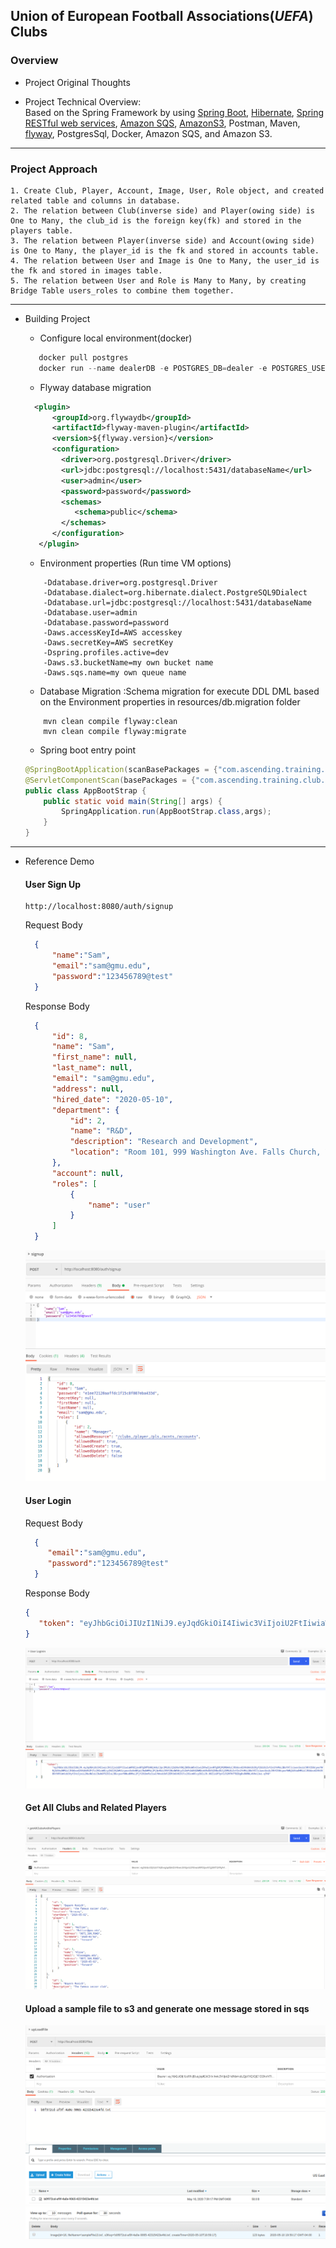 ## Union of European Football Associations(*UEFA*) Clubs


### Overview
*  Project Original Thoughts

*  Project Technical Overview:  
Based on the Spring Framework by using 
[Spring Boot](https:https://www.tutorialspoint.com/spring_boot/spring_boot_introduction.htm),
[Hibernate](https://howtodoinjava.com/hibernate-tutorials/),
[Spring RESTful web services](https://www.tutorialspoint.com/spring_boot/spring_boot_building_restful_web_services.htm),
[Amazon SQS](https://docs.aws.amazon.com/sdk-for-java/v1/developer-guide/examples-sqs-messages.html),
[AmazonS3](https://docs.aws.amazon.com/AmazonS3/latest/dev/UploadObjSingleOpJava.html),
Postman, Maven, [flyway](https://flywaydb.org/getstarted/why), PostgresSql, Docker, Amazon SQS, and Amazon S3.
---
### Project Approach  
    1. Create Club, Player, Account, Image, User, Role object, and created related table and columns in database.
    2. The relation between Club(inverse side) and Player(owing side) is One to Many, the club_id is the foreign key(fk) and stored in the players table.
    3. The relation between Player(inverse side) and Account(owing side) is One to Many, the player_id is the fk and stored in accounts table.
    4. The relation between User and Image is One to Many, the user_id is the fk and stored in images table.
    5. The relation between User and Role is Many to Many, by creating Bridge Table users_roles to combine them together.
---
* Building Project
    * Configure local environment(docker)
    ```java
       docker pull postgres
       docker run --name dealerDB -e POSTGRES_DB=dealer -e POSTGRES_USER=admin -e POSTGRES_PASSWORD=password -p 5431:5432 -d postgres
    ```
    * Flyway database migration
    
    ```xml
      <plugin>
          <groupId>org.flywaydb</groupId>
          <artifactId>flyway-maven-plugin</artifactId>
          <version>${flyway.version}</version>
          <configuration>
            <driver>org.postgresql.Driver</driver>
            <url>jdbc:postgresql://localhost:5431/databaseName</url>
            <user>admin</user>
            <password>password</password>
            <schemas>
               <schema>public</schema>
            </schemas>
          </configuration>
       </plugin>
    ```
    
    * Environment properties (Run time VM options)
        
    ```
        -Ddatabase.driver=org.postgresql.Driver
        -Ddatabase.dialect=org.hibernate.dialect.PostgreSQL9Dialect
        -Ddatabase.url=jdbc:postgresql://localhost:5431/databaseName
        -Ddatabase.user=admin
        -Ddatabase.password=password
        -Daws.accessKeyId=AWS accesskey
        -Daws.secretKey=AWS secretKey
        -Dspring.profiles.active=dev
        -Daws.s3.bucketName=my own bucket name
        -Daws.sqs.name=my own queue name
    ```
      
    * Database Migration :Schema migration for execute DDL DML based on the Environment properties in resources/db.migration folder
    ```
        mvn clean compile flyway:clean
        mvn clean compile flyway:migrate
    ``` 
    * Spring boot entry point
    
    ```Java
    @SpringBootApplication(scanBasePackages = {"com.ascending.training.club"})
    @ServletComponentScan(basePackages = {"com.ascending.training.club.filter"})
    public class AppBootStrap {
        public static void main(String[] args) {
            SpringApplication.run(AppBootStrap.class,args);
        }
    }
    ```
---
* Reference Demo
    #### User Sign Up
    ```URL
    http://localhost:8080/auth/signup
   ```
  Request Body
  ``` Json
    {
    	"name":"Sam",
    	"email":"sam@gmu.edu",
    	"password":"123456789@test"
    }
  ```
  Response Body
  ```Json
    {
        "id": 8,
        "name": "Sam",
        "first_name": null,
        "last_name": null,
        "email": "sam@gmu.edu",
        "address": null,
        "hired_date": "2020-05-10",
        "department": {
            "id": 2,
            "name": "R&D",
            "description": "Research and Development",
            "location": "Room 101, 999 Washington Ave. Falls Church, VA"
        },
        "account": null,
        "roles": [
            {
                "name": "user"
            }
        ]
    }
  ```
   ![](images/signUp.png)
     #### User Login
     Request Body
   ```  Json
     {
        "email":"sam@gmu.edu",
        "password":"123456789@test"
     }
   ```
     Response Body
     ``` Json
     {
        "token": "eyJhbGciOiJIUzI1NiJ9.eyJqdGkiOiI4Iiwic3ViIjoiU2FtIiwiaWF0IjoxNTg5MTQ4NjA4LCJpc3MiOiJjb20uYXNjZW5kaW5nIiwiZXhwIjoxNTg5MjM1MDA4LCJhbGxvd2VkUmVzb3VyY2UiOiIvY2x1YnMsL3BsYXllciwvcGxzLC9hY250cywvYWNjb3VudHMiLCJhbGxvd2VkUmVhZFJlc291cmNlcyI6Ii9jbHVicywvcGxheWVyLC9wbHMsL2FjbnRzLC9hY2NvdW50cyIsImFsbG93ZWRDcmVhdGVSZXNvdXJjZXMiOiIvY2x1YnMsL3BsYXllciwvcGxzLC9hY250cywvYWNjb3VudHMiLCJhbGxvd2VkVXBkYXRlUmVzb3VyY2VzIjoiL2NsdWJzLC9wbGF5ZXIsL3BscywvYWNudHMsL2FjY291bnRzIiwiYWxsb3dlZERlbGV0ZVJlc291cmNlcyI6IiJ9.90Z1iGP3yV1J52M7H7TBZQg8vDNRNL4VHx1Jwi-q7HU"
     }
     ```
    ![](images/loginIn.png)
     #### Get All Clubs and Related Players
     ![](images/getAllClubsandItsPlayers.png)
     #### Upload a sample file to s3 and generate one message stored in sqs
     ![](images/uploadS3.png)
     ![](images/s3.png)
     ![](images/sqs.png)